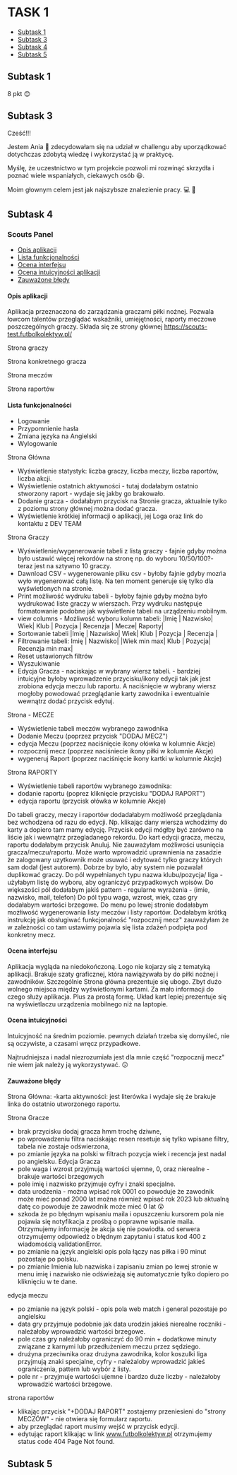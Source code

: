 # TASK 1

* [Subtask 1](#subtask-1)
* [Subtask 3](#subtask-3)
* [Subtask 4](#subtask-4)
* [Subtask 5](#subtask-5)

## Subtask 1
8 pkt :blush:

## Subtask 3
Cześć!!!

Jestem Ania :woman: zdecydowałam się na udział w challengu aby uporządkować dotychczas zdobytą wiedzę i wykorzystać ją w praktycę. 

Myślę, że uczestnictwo w tym projekcie pozwoli mi rozwinąć skrzydła i poznać wiele wspaniałych, ciekawych osób :smiley:.

Moim głownym celem jest jak najszybsze znalezienie pracy. :computer: :office:

## Subtask 4

### Scouts Panel
* [Opis aplikacji](#opis-aplikacji)
* [Lista funkcjonalności](#lista-funkcjonalności)
* [Ocena interfejsu](#ocena-interfejsu)
* [Ocena intuicyjności aplikacji](#ocena-intuicyjności)
* [Zauważone błędy](#zauważone-błędy)

#### Opis aplikacji
Aplikacja przeznaczona do zarządzania graczami piłki nożnej. 
Pozwala łowcom talentów przeglądać wskaźniki, umiejętności, raporty meczowe poszczególnych graczy.
Składa się ze strony głównej https://scouts-test.futbolkolektyw.pl/

Strona graczy

Strona konkretnego gracza

Strona meczów

Strona raportów

#### Lista funkcjonalności
- Logowanie
- Przypomnienie hasła
- Zmiana języka na Angielski
- Wylogowanie

Strona Główna
- Wyświetlenie statystyk: liczba graczy, liczba meczy, liczba raportów, liczba akcji.
- Wyświetlenie ostatnich aktywności - tutaj dodałabym ostatnio stworzony raport - wydaje się jakby go brakowało.
- Dodanie gracza - dodałabym przycisk na Stronie gracza, aktualnie tylko z poziomu strony głównej można dodać gracza.
- Wyświetlenie krótkiej informacji o aplikacji, jej Loga oraz link do kontaktu z DEV TEAM

Strona Graczy
- Wyświetlenie/wygenerowanie tabeli z listą graczy - fajnie gdyby można było ustawić więcej rekordów na stronę np. do wyboru 10/50/100?- teraz jest na sztywno 10 graczy.
- Dawnload CSV - wygenerowanie pliku csv - byłoby fajnie gdyby mozńa wyło wygenerować całą listę. Na ten moment generuje się tylko dla wyświetlonych na stronie.
- Print możliwość wydruku tabeli - byłoby fajnie gdyby można było wydrukować liste graczy w wierszach. Przy wydruku następuje formatowanie podobne jak wyświetlenie tabeli na urządzeniu mobilnym.
- view columns - Możliwość wyboru kolumn tabeli: |Imię | Nazwisko| Wiek| Klub | Pozycja | Recenzja | Mecze| Raporty|
- Sortowanie tabeli |Imię | Nazwisko| Wiek| Klub | Pozycja | Recenzja |
- Filtrowanie tabeli: Imię | Nazwisko| |Wiek min max| Klub | Pozycja| Recenzja min max|
- Reset ustawionych filtrów
- Wyszukiwanie
- Edycja Gracza - naciskając w wybrany wiersz tabeli. - bardziej intuicyjne byłoby wprowadzenie przycisku/ikony edycji tak jak jest zrobiona edycja meczu lub raportu.
A naciśnięcie w wybrany wiersz mogłoby powodować przeglądanie karty zawodnika i ewentualnie wewnątrz dodać przycisk edytuj.

Strona - MECZE
- Wyświetlenie tabeli meczów wybranego zawodnika
- Dodanie Meczu (poprzez przycisk "DODAJ MECZ")
- edycja Meczu (poprzez naciśnięcie ikony ołówka w kolumnie Akcje)
- rozpocznij mecz (poprzez naciśniecie ikony piłki w kolumnie Akcje)
- wygeneruj Raport (poprzez naciśnięcie ikony kartki w kolumnie Akcje)

Strona RAPORTY
- Wyświetlenie tabeli raportów wybranego zawodnika:
- dodanie raportu (poprez kliknięcie przycisku "DODAJ RAPORT")
- edycja raportu (przycisk ołówka w kolumnie Akcje)


Do tabeli graczy, meczy i raportów dodadałabym możliwość przeglądania bez wchodzena od razu do edycji. Np. klikając dany wiersza wchodzimy do karty a dopiero tam mamy edycję. Przycisk edycji mógłby być zarówno na liście jak i wewnątrz przegladanego rekordu.
Do kart edycji gracza, meczu, raportu dodałabym przycisk Anuluj.
Nie zauważyłam możliwości usunięcia gracza/meczu/raportu.
Może warto wprowadzić uprawnienia na zasadzie że zalogowany uzytkownik może usuwać i edytować tylko graczy których sam dodał (jest autorem).
Dobrze by było, aby system nie pozwalał duplikować graczy.
Do pól wypełnianych typu nazwa klubu/pozycja/ liga - użyłabym listę do wyboru, aby ograniczyć przypadkowych wpisów.
Do większości pól dodałabym jakiś pattern - regularne wyrażenia - (imie, nazwisko, mail, telefon)
Do pól typu waga, wzrost, wiek, czas gry dodałabym wartości brzegowe.
Do menu po lewej stronie dodałabym możłiwość wygenerowania listy meczów i listy raportów.
Dodałabym krótką instrukcję jak obsługiwać funkcjonalność "rozpocznij mecz" zauważyłam że w zależności co tam ustawimy pojawia się lista zdażeń podpięta pod konkretny mecz. 



#### Ocena interfejsu
Aplikacja wygląda na niedokończoną. Logo nie kojarzy się z tematyką aplikacji. Brakuje szaty graficznej, która nawiązywała by do piłki nożnej i zawodników.
Szczególnie Strona główna prezentuje się ubogo. Zbyt dużo wolnego miejsca między wyświetlonymi kartami. Za mało informacji do czego służy aplikacja. Plus za prostą formę. Układ kart lepiej prezentuje się na wyświetlaczu urządzenia mobilnego niż na laptopie.

#### Ocena intuicyjności
Intuicyjność na średnim poziomie. pewnych działań trzeba się domyśleć, nie są oczywiste, a czasami wręcz przypadkowe. 

Najtrudniejsza i nadal niezrozumiała jest dla mnie część "rozpocznij mecz" nie wiem jak należy ją wykorzystywać. :confused:

#### Zauważone błędy
Strona Główna:
-karta aktywności: jest literówka i wydaje się że brakuje linka do ostatnio utworzonego raportu.

Strona Gracze
- brak przycisku dodaj gracza hmm trochę dziwne,
- po wprowadzeniu filtra naciskając resen resetuje się tylko wpisane filtry, tabela nie zostaje odświerzona,
- po zmianie języka na polski w filtrach pozycja wiek i recencja jest nadal po angielsku.
Edycja Gracza
- pole waga i wzrost przyjmują wartości ujemne, 0, oraz nierealne - brakuje wartości brzegowych
- pole imię i nazwisko przyjmuje cyfry i znaki specjalne.
- data urodzenia - można wpisać rok 0001 co powoduje że zawodnik może mieć ponad 2000 lat można również wpisać rok 2023 lub aktualną datę co powoduje że zawodnik może mieć 0 lat :astonished:
-  szkoda że po błędnym wpisaniu maila i opuszczeniu kursorem pola nie pojawia się notyfikacja z prośbą o poprawne wpisanie maila. Otrzymujemy informację że akcja się nie powiodła. od serwera otrzymujemy odpowiedż o błędnym zapytaniu i status kod 400 z wiadomością validationError.
-  po zmianie na język angielski opis pola łączy nas piłka i 90 minut pozostaje po polsku.
-  po zmianie Imienia lub nazwiska i zapisaniu zmian po lewej stronie w menu imię i nazwisko nie odświeżają się automatycznie tylko dopiero po kliknięciu w te dane.

edycja meczu
- po zmianie na język polski - opis pola web match i general pozostaje po angielsku
- data gry przyjmuje podobnie jak data urodzin jakieś nierealne roczniki - należałoby wprowadzić wartości brzegowe. 
- pole czas gry należałoby ograniczyć do 90 min + dodatkowe minuty związane z karnymi lub przedłużeniem meczu przez sędziego.
- drużyna przeciwnika oraz drużyna zawodnika, kolor koszulki liga przyjmują znaki specjalne, cyfry  - należaloby wprowadzić jakieś ograniczenia, pattern lub wybór z listy.
- pole nr - przyjmuje wartości ujemne i bardzo duże liczby - należałoby wprowadzić wartości brzegowe.

strona raportów
- klikając przycisk "+DODAJ RAPORT" zostajemy przeniesieni do "strony MECZÓW" - nie otwiera się formularz raportu.
- aby przeglądać raport musimy wejść w przycisk edycji.
- edytując raport klikając w link www.futbolkolektyw.pl otrzymujemy status code 404 Page Not found. 



## Subtask 5

